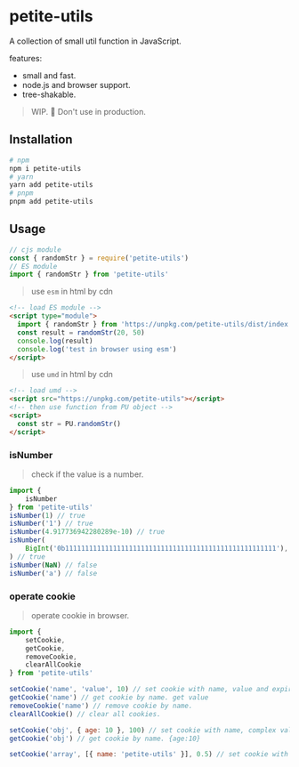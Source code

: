 # petite-utils

A collection of small util function in JavaScript.

features:
* small and fast.
* node.js and browser support.
* tree-shakable.

> WIP. 🚧 Don't use in production.

## Installation

```bash
# npm
npm i petite-utils
# yarn 
yarn add petite-utils
# pnpm
pnpm add petite-utils
```

## Usage

```js
// cjs module
const { randomStr } = require('petite-utils')
// ES module
import { randomStr } from 'petite-utils'
```

> use `esm` in html by cdn

```html
<!-- load ES module -->
<script type="module">
  import { randomStr } from 'https://unpkg.com/petite-utils/dist/index.js'
  const result = randomStr(20, 50)
  console.log(result)
  console.log('test in browser using esm')
</script>
```

> use `umd` in html by cdn

```html
<!-- load umd -->
<script src="https://unpkg.com/petite-utils"></script>
<!-- then use function from PU object -->
<script>
  const str = PU.randomStr()
</script>
```

### isNumber

> check if the value is a number.

```js
import {
    isNumber
} from 'petite-utils'
isNumber(1) // true
isNumber('1') // true
isNumber(4.917736942280289e-10) // true
isNumber(
    BigInt('0b11111111111111111111111111111111111111111111111111111'),
) // true
isNumber(NaN) // false
isNumber('a') // false
```

### operate cookie

> operate cookie in browser.

```js
import {
    setCookie,
    getCookie,
    removeCookie,
    clearAllCookie
} from 'petite-utils'

setCookie('name', 'value', 10) // set cookie with name, value and expires in 10 day.
getCookie('name') // get cookie by name. get value
removeCookie('name') // remove cookie by name.
clearAllCookie() // clear all cookies.

setCookie('obj', { age: 10 }, 100) // set cookie with name, complex value and expires in 100 day.
getCookie('obj') // get cookie by name. {age:10}

setCookie('array', [{ name: 'petite-utils' }], 0.5) // set cookie with array 
```
